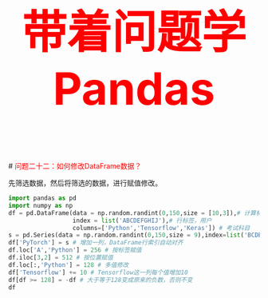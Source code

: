 



<p style="font-size: 90px;font-weight: bold;text-align: center;color: red;">带着问题学Pandas</p>
# <font color='red'>问题二十二：如何修改DataFrame数据？</font>

 先筛选数据，然后将筛选的数据，进行赋值修改。

```python
import pandas as pd
import numpy as np
df = pd.DataFrame(data = np.random.randint(0,150,size = [10,3]),# 计算机科目的考试成绩
                  index = list('ABCDEFGHIJ'),# 行标签，用户
                  columns=['Python','Tensorflow','Keras']) # 考试科目
s = pd.Series(data = np.random.randint(0,150,size = 9),index=list('BCDEFGHIJ'),name = 'PyTorch')
df['PyTorch'] = s # 增加一列，DataFrame行索引自动对齐
df.loc['A','Python'] = 256 # 按标签赋值
df.iloc[3,2] = 512 # 按位置赋值
df.loc[:,'Python'] = 128 # 多值修改
df['Tensorflow'] += 10 # Tensorflow这一列每个值增加10
df[df >= 128] = -df # 大于等于128变成原来的负数，否则不变
df
```



